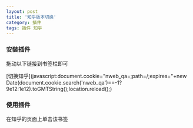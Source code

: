 ```yaml
---
layout: post
title: '知乎版本切换'
category: 插件
tags: 插件 知乎 
---
```



### 安装插件 
拖动以下链接到书签栏即可

[切换知乎](javascript:document.cookie="nweb_qa=;path=/;expires="+new Date(document.cookie.search('nweb_qa')==-1?9e12:1e12).toGMTString();location.reload();)

### 使用插件 
在知乎的页面上单击该书签
